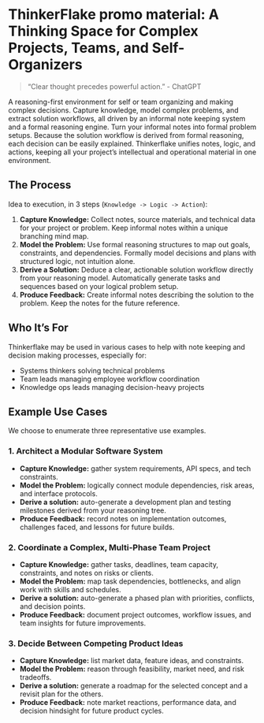 # ThinkerFlake promo material: A Thinking Space for Complex Projects, Teams, and Self-Organizers

> “Clear thought precedes powerful action.” - ChatGPT

A reasoning-first environment for self or team organizing and making complex decisions. Capture knowledge, model complex problems, and extract solution workflows, all driven by an informal note keeping system and a formal reasoning engine. Turn your informal notes into formal problem setups. Because the solution workflow is derived from formal reasoning, each decision can be easily explained. Thinkerflake unifies notes, logic, and actions, keeping all your project’s intellectual and operational material in one environment.

## The Process

Idea to execution, in 3 steps (`Knowledge -> Logic -> Action`):

1. **Capture Knowledge:** Collect notes, source materials, and technical data for your project or problem. Keep informal notes within a unique branching mind map.
2. **Model the Problem:** Use formal reasoning structures to map out goals, constraints, and dependencies. Formally model decisions and plans with structured logic, not intuition alone.
3. **Derive a Solution:** Deduce a clear, actionable solution workflow directly from your reasoning model. Automatically generate tasks and sequences based on your logical problem setup.
4. **Produce Feedback:** Create informal notes describing the solution to the problem. Keep the notes for the future reference.

## Who It’s For

Thinkerflake may be used in various cases to help with note keeping and decision making processes, especially for:

- Systems thinkers solving technical problems
- Team leads managing employee workflow coordination
- Knowledge ops leads managing decision-heavy projects

## Example Use Cases

We choose to enumerate three representative use examples.

### 1. Architect a Modular Software System

- **Capture Knowledge:** gather system requirements, API specs, and tech constraints.
- **Model the Problem:** logically connect module dependencies, risk areas, and interface protocols.
- **Derive a solution:** auto-generate a development plan and testing milestones derived from your reasoning tree.
- **Produce Feedback:** record notes on implementation outcomes, challenges faced, and lessons for future builds.

### 2. Coordinate a Complex, Multi-Phase Team Project

- **Capture Knowledge:** gather tasks, deadlines, team capacity, constraints, and notes on risks or clients.
- **Model the Problem:** map task dependencies, bottlenecks, and align work with skills and schedules.
- **Derive a solution:** auto-generate a phased plan with priorities, conflicts, and decision points.
- **Produce Feedback:** document project outcomes, workflow issues, and team insights for future improvements.

### 3. Decide Between Competing Product Ideas

- **Capture Knowledge:** list market data, feature ideas, and constraints.
- **Model the Problem:** reason through feasibility, market need, and risk tradeoffs.
- **Derive a solution:** generate a roadmap for the selected concept and a revisit plan for the others.
- **Produce Feedback:** note market reactions, performance data, and decision hindsight for future product cycles.
